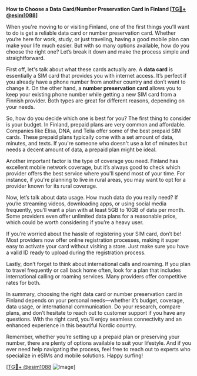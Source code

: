 **How to Choose a Data Card/Number Preservation Card in Finland [[TG💪+ @esim1088](https://t.me/s/esim1088)]**

When you're moving to or visiting Finland, one of the first things you’ll want to do is get a reliable data card or number preservation card. Whether you’re here for work, study, or just traveling, having a good mobile plan can make your life much easier. But with so many options available, how do you choose the right one? Let’s break it down and make the process simple and straightforward.

First off, let's talk about what these cards actually are. A **data card** is essentially a SIM card that provides you with internet access. It’s perfect if you already have a phone number from another country and don’t want to change it. On the other hand, a **number preservation card** allows you to keep your existing phone number while getting a new SIM card from a Finnish provider. Both types are great for different reasons, depending on your needs.

So, how do you decide which one is best for you? The first thing to consider is your budget. In Finland, prepaid plans are very common and affordable. Companies like Elisa, DNA, and Telia offer some of the best prepaid SIM cards. These prepaid plans typically come with a set amount of data, minutes, and texts. If you're someone who doesn't use a lot of minutes but needs a decent amount of data, a prepaid plan might be ideal.

Another important factor is the type of coverage you need. Finland has excellent mobile network coverage, but it’s always good to check which provider offers the best service where you'll spend most of your time. For instance, if you're planning to live in rural areas, you may want to opt for a provider known for its rural coverage. 

Now, let’s talk about data usage. How much data do you really need? If you’re streaming videos, downloading apps, or using social media frequently, you’ll want a plan with at least 5GB to 10GB of data per month. Some providers even offer unlimited data plans for a reasonable price, which could be worth considering if you’re a heavy user.

If you’re worried about the hassle of registering your SIM card, don’t be! Most providers now offer online registration processes, making it super easy to activate your card without visiting a store. Just make sure you have a valid ID ready to upload during the registration process.

Lastly, don’t forget to think about international calls and roaming. If you plan to travel frequently or call back home often, look for a plan that includes international calling or roaming services. Many providers offer competitive rates for both.

In summary, choosing the right data card or number preservation card in Finland depends on your personal needs—whether it’s budget, coverage, data usage, or international communication. Do your research, compare plans, and don’t hesitate to reach out to customer support if you have any questions. With the right card, you’ll enjoy seamless connectivity and an enhanced experience in this beautiful Nordic country.

Remember, whether you’re setting up a prepaid plan or preserving your number, there are plenty of options available to suit your lifestyle. And if you ever need help navigating the process, feel free to reach out to experts who specialize in eSIMs and mobile solutions. Happy surfing!

[[TG💪+ @esim1088](https://t.me/s/esim1088) ![Image](https://i.postimg.cc/Y0z9fWf4/image.png)]